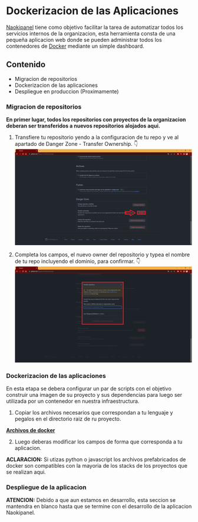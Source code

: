 # Dockerizacion de las Aplicaciones

[Naokipanel](https://github.com/naoki-solutions/naokipanel) tiene como objetivo facilitar la tarea de automatizar todos los servicios internos de la organizacion, esta herramienta consta de una pequeña aplicacion web donde se pueden administrar todos los contenedores de [Docker](https://docker.com) mediante un simple dashboard.

## Contenido

* Migracion de repositorios 
* Dockerizacion de las aplicaciones
* Despliegue en produccion (Proximamente)

### Migracion de repositorios 

**En primer lugar, todos los repositorios con proyectos de la organizacion deberan ser transferidos a nuevos repositorios alojados aqui.**

1) Transfiere tu repositorio yendo a la configuracion de tu repo y ve al apartado de Danger Zone - Transfer Ownership. 👇
![Section 1](/assets/img/section1-transfer.png)

2) Completa los campos, el nuevo owner del repositorio y typea el nombre de tu repo incluyendo el dominio, para confirmar. 👇
![Section 2](/assets/img/section2-transfer.png)

### Dockerizacion de las aplicaciones

En esta etapa se debera configurar un par de scripts con el objetivo construir una imagen de su proyecto y sus dependencias para luego ser utilizada por un contenedor en nuestra infraestructura.

1) Copiar los archivos necesarios que correspondan a tu lenguaje y pegalos en el directorio raiz de ru proyecto.

[**Archivos de docker**](https://github.com/naoki-solutions/Services-Demo-Template)

2) Luego deberas modificar los campos de forma que corresponda a tu aplicacion.

**ACLARACION:** Si utizas python o javascript los archivos prefabricados de docker son compatibles con la mayoria de los stacks de los proyectos que se realizan aqui.

### Despliegue de la aplicacion

**ATENCION:** Debido a que aun estamos en desarrollo, esta seccion se mantendra en blanco hasta que se termine con el desarrollo de la aplicacion Naokipanel.
